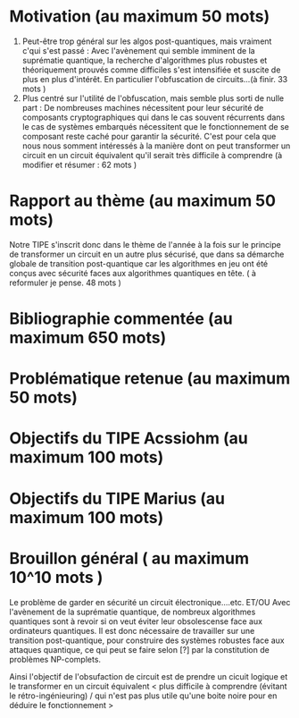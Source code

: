 # Motivation (au maximum 50 mots)
1) Peut-être trop général sur les algos post-quantiques, mais vraiment c'qui s'est passé :
Avec l'avènement qui semble imminent de la suprématie quantique, la recherche d'algorithmes 
plus robustes et théoriquement prouvés comme difficiles s'est intensifiée et suscite 
de plus en plus d'intérêt. En particulier l'obfuscation de circuits...(à finir. 33 mots )
2) Plus centré sur l'utilité de l'obfuscation, mais semble plus sorti de nulle part :
De nombreuses machines nécessitent pour leur sécurité de composants cryptographiques qui 
dans le cas souvent récurrents dans le cas de systèmes embarqués nécessitent que le fonctionnement
de se composant reste caché pour garantir la sécurité. C'est pour cela que nous nous somment intéressés
à la manière dont on peut transformer un circuit en un circuit équivalent qu'il serait très difficile à
comprendre (à modifier et résumer : 62 mots )

# Rapport au thème (au maximum 50 mots)
Notre TIPE s'inscrit donc dans le thème de l'année à la fois sur le principe de transformer un circuit
en un autre plus sécurisé, que dans sa démarche globale de transition post-quantique car les 
algorithmes en jeu ont été conçus avec sécurité faces aux algorithmes quantiques en tête.
( à reformuler je pense. 48 mots )

# Bibliographie commentée (au maximum 650 mots)


# Problématique retenue (au maximum 50 mots)

# Objectifs du TIPE Acssiohm (au maximum 100 mots)

# Objectifs du TIPE Marius (au maximum 100 mots)




# Brouillon général ( au maximum 10^10 mots )
Le problème de garder en sécurité un circuit électronique....etc.
ET/OU
Avec l'avènement de la suprématie quantique, de nombreux algorithmes quantiques
sont à revoir si on veut éviter leur obsolescense face aux ordinateurs quantiques.
Il est donc nécessaire de travailler sur une transition post-quantique, pour 
construire des systèmes robustes face aux attaques quantique, ce qui peut se faire selon [?]
par la constitution de problèmes NP-complets.



Ainsi l'objectif de l'obsufaction de circuit est de prendre un cicuit logique et le 
transformer en un circuit équivalent < plus difficile à comprendre (évitant le rétro-ingénieuring) 
/ qui n'est pas plus utile qu'une boite noire pour en déduire le fonctionnement > 